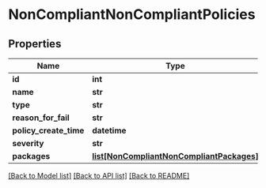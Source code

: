 # NonCompliantNonCompliantPolicies

## Properties
Name | Type | Description | Notes
------------ | ------------- | ------------- | -------------
**id** | **int** |  | [optional] 
**name** | **str** |  | [optional] 
**type** | **str** |  | [optional] 
**reason_for_fail** | **str** |  | [optional] 
**policy_create_time** | **datetime** |  | [optional] 
**severity** | **str** |  | [optional] 
**packages** | [**list[NonCompliantNonCompliantPackages]**](NonCompliantNonCompliantPackages.md) |  | [optional] 

[[Back to Model list]](../README.md#documentation-for-models) [[Back to API list]](../README.md#documentation-for-api-endpoints) [[Back to README]](../README.md)

